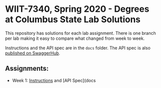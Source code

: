 # WIIT-7340, Spring 2020 - Degrees at Columbus State Lab Solutions

This repository has solutions for each lab assignment. There is one branch per lab making it easy to compare what changed from week to week.

Instructions and the API spec are in the `docs` folder. The API spec is also [published on SwaggerHub](https://app.swaggerhub.com/apis/DataDaddy/wiit-7340_degrees_at_cscc_api/). 

## Assignments:

* Week 1: [Instructions](docs/lab-one-instructions.md) and [API Spec](docs